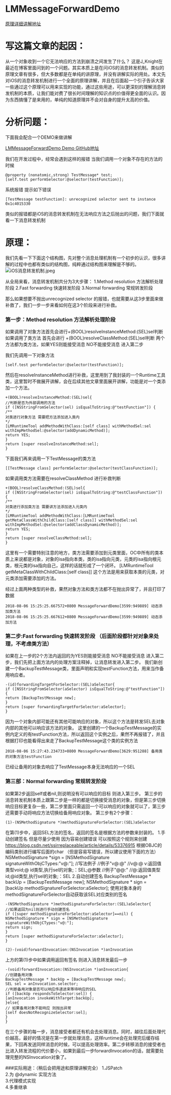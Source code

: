 # LMMessageForwardDemo

[原理详细讲解地址](https://www.jianshu.com/p/fdd8f5225f0c)

# 写这篇文章的起因：
从一个对象收到一个它无法响应的方法到崩溃之间发生了什么？
这是J_Knight在最近在博客里面问到的一个问题。其实本质上是在问iOS的消息转发机制。类似的原理文章有很多，但大多数都是在单纯的讲原理，并没有讲解实际的用处。本文先对iOS的消息转发机制进行一个全面的原理讲解，并且在后面起一个引子告诉大家一些通过这个原理可以用来实现的功能，通过这些用途，可以更深刻的理解消息转发机制的本质，让我们能对费了很长时间理解的知识点的价值得更全面的认识。因为东西搞懂了是来用的，单纯的知道原理并不会对自身的提升太高的价值。

# 分析问题：
下面我会配合一个DEMO来做讲解

[LMMessageForwardDemo Demo GitHub地址](https://github.com/LeesimEverglow/LMMessageForwardDemo)

我们在开发过程中，经常会遇到这样的报错
当我们调用一个对象不存在的方法的时候
```
@property (nonatomic,strong) TestMessage* test;
[self.test performSelector:@selector(testFunction)];
```
系统报错 提示如下错误
```
[TestMessage testFunction]: unrecognized selector sent to instance 0x1c4015330
```
类似的报错都是iOS的消息转发机制在无法响应方法之后抛出的问题，我们下面就看一下消息转发机制

# 原理：
我们先看一下下面这个结构图，先对整个消息处理机制有一个初步的认识，很多讲解的过程中也都有类似的结构图，纯粹通过结构图来理解是不够的。
![iOS消息转发机制.jpeg](https://upload-images.jianshu.io/upload_images/1197929-2de08be6100cd895.jpeg?imageMogr2/auto-orient/strip%7CimageView2/2/w/1240)

从全局来看，消息转发机制共分为3大步骤：
1.Method resolution 方法解析处理阶段
2.Fast forwarding 快速转发阶段
3.Normal forwarding 常规转发阶段

那么如果想要不抛出unrecognized selector 的报错，也就需要从这3步里面来做补救了，我们一步一步来看如何在这3个阶段来进行补救。

### 第一步：Method resolution 方法解析处理阶段
如果调用了对象方法首先会进行+(BOOL)resolveInstanceMethod:(SEL)sel判断
如果调用了类方法 首先会进行 +(BOOL)resolveClassMethod:(SEL)sel判断
两个方法都为类方法，如果YES则能接受消息 NO不能接受消息 进入第二步

我们先调用一下对象方法
```
[self.test performSelector:@selector(testFunction)];
```

然后在resolveInstanceMethod进行补救，这里用到了我封装的一个Runtime工具类，这里暂时不做展开讲解，会在后续其他文章里面展开讲解，功能是对一个类添加一个方法。
```
+(BOOL)resolveInstanceMethod:(SEL)sel{
//判断是否为外部调用的方法
if ([NSStringFromSelector(sel) isEqualToString:@"testFunction"]) {
/**
对类进行对象方法 需要把方法添加进入类内
*/
[LMRuntimeTool addMethodWithClass:[self class] withMethodSel:sel withImpMethodSel:@selector(addDynamicMethod)];
return YES;
}
return [super resolveInstanceMethod:sel];
}
```

下面我们再来调用一下TestMessage的类方法
```
[[TestMessage class] performSelector:@selector(testClassFunction)];
```
如果调用类方法需要在resolveClassMethod 进行补救判断
```
+(BOOL)resolveClassMethod:(SEL)sel{
if ([NSStringFromSelector(sel) isEqualToString:@"testClassFunction"]) {
/**
对类进行添加类方法 需要讲方法添加进入元类内
*/
[LMRuntimeTool addMethodWithClass:[LMRuntimeTool getMetaClassWithChildClass:[self class]] withMethodSel:sel withImpMethodSel:@selector(addClassDynamicMethod)];
return YES;
}
return [super resolveClassMethod:sel];
}
```
这里有一个需要特别注意的地方，类方法需要添加到元类里面，OC中所有的类本质上来说都是对象，对象的isa指向本类，类的isa指向元类，元类的isa指向根元类，根元类的isa指向自己，这样的话就形成了一个闭环。
[LMRuntimeTool getMetaClassWithChildClass:[self class]]  这个方法是用来获取本类的元类，对元类添加需要添加的方法。

经过上面两种类型的补救，果然对象方法和类方法都不在抛出异常了，并且打印了数据
```
2018-08-06 15:25:25.667572+0800 MessageForwardDemo[3599:949889] 动态添加类方法
2018-08-06 15:25:25.667612+0800 MessageForwardDemo[3599:949889] 动态添加方法
```

### 第二步:Fast forwarding 快速转发阶段  （后面阶段都针对对象来处理，不考虑类方法）
如果在上一步的2个方法内返回的为YES则能接受消息 NO不能接受消息 进入第二步，我们先把上面方法内的处理方案注释掉，让消息转发进入第二步。
我们新创建一个BackupTestMessage类，里面声明和实现testFunction方法，用来当作备用响应者。
```
-(id)forwardingTargetForSelector:(SEL)aSelector{
if ([NSStringFromSelector(aSelector) isEqualToString:@"testFunction"]) {
return [BackupTestMessage new];
}
return [super forwardingTargetForSelector:aSelector];
}
```
因为一个对象内部可能还有其他可能响应的对象，所以这个方法是转发SEL去对象内部的其他可以响应该方法的对象。
这里创建的一个BackupTestMessage的实例内定义的有testFunction方法，所以返回这个实例之后，果然不再报错了，并且根据打印也能看得出来走了BackupTestMessage这个类的实例方法
```
2018-08-06 15:27:43.234733+0800 MessageForwardDemo[3629:951288] 备用类的对象方法testFunction
```
已经让备用的对象去响应了TestMessage本身无法响应的一个SEL

### 第三部：Normal forwarding 常规转发阶段
如果第2步返回self或者nil,则说明没有可以响应的目标 则进入第三步。
第三步的消息转发机制本质上跟第二步是一样的都是切换接受消息的对象，但是第三步切换响应目标更复杂一些，第二步里面只需返回一个可以响应的对象就可以了，第三步还需要手动将响应方法切换给备用响应对象。
第三步有2个步骤：
```
(1)-(NSMethodSignature *)methodSignatureForSelector:(SEL)aSelector
```
在第(1)步中，返回SEL方法的签名，返回的签名是根据方法的参数来封装的。
1.手动创建签名 但是尽量少使用 因为容易创建错误 可以按照这个规则来创建
https://blog.csdn.net/ssirreplaceable/article/details/53376915
根据OBJC的编码类别进行编写后面的char （但是容易写错误，所以建议使用下面的方法）
NSMethodSignature *sign = [NSMethodSignature signatureWithObjCTypes:"v@:"];
//写法例子
//例子"v@:@"
//v@:@ v:返回值类型void;@ id类型,执行sel的对象;：SEL;@参数
//例子"@@:"
//@:返回值类型id;@id类型,执行sel的对象;：SEL
2.自动创建签名
BackupTestMessage * backUp = [BackupTestMessage new];
NSMethodSignature * sign = [backUp methodSignatureForSelector:aSelector];
使用对象本身的methodSignatureForSelector自动获取该SEL对应类别的签名
```
-(NSMethodSignature *)methodSignatureForSelector:(SEL)aSelector{
//如果返回为nil则进行手动创建签名
if ([super methodSignatureForSelector:aSelector]==nil) {
NSMethodSignature * sign = [NSMethodSignature signatureWithObjCTypes:"v@:"];
return sign;
}
return [super methodSignatureForSelector:aSelector];
}
```
```
(2)-(void)forwardInvocation:(NSInvocation *)anInvocation
```
上方的第(1)步中如果调用返回有签名 则进入消息转发最后一步
```
-(void)forwardInvocation:(NSInvocation *)anInvocation{
//创建备用对象
BackupTestMessage * backUp = [BackupTestMessage new];
SEL sel = anInvocation.selector;
//判断备用对象是否可以响应传递进来等待响应的SEL
if ([backUp respondsToSelector:sel]) {
[anInvocation invokeWithTarget:backUp];
}else{
// 如果备用对象不能响应 则抛出异常
[self doesNotRecognizeSelector:sel];
}
}
```

在三个步骤的每一步，消息接受者都还有机会去处理消息。同时，越往后面处理代价越高，最好的情况是在第一步就处理消息，这样runtime会在处理完后缓存结果，下回再发送同样消息的时候，可以提高处理效率。第二步转移消息的接受者也比进入转发流程的代价要小，如果到最后一步forwardInvocation的话，就需要处理完整的NSInvocation对象了。

###实际用途：（稍后会把用途和原理讲解完全）
1.JSPatch<br /> 
2.为 @dynamic 实现方法<br /> 
3.代理模式实现<br /> 
4.多重继承<br /> 


